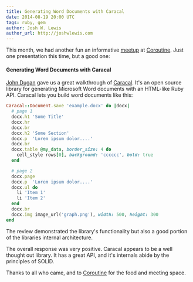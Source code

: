 ```yaml
---
title: Generating Word Documents with Caracal
date: 2014-08-19 20:00 UTC
tags: ruby, gem
author: Josh W. Lewis
author_url: http://joshwlewis.com
---
```


This month, we had another fun an informative
[meetup](http://www.meetup.com/memphis-technology-user-groups/events/199125962/)
at
[Coroutine](//coroutine.com). Just one presentation this time, but a good one:

#### Generating Word Documents with Caracal

[John Dugan](//twitter.com/jpdugan) gave us a great walkthrough of
[Caracal](//github.com/trade-informatics/caracal). It's an open source library
for generating Microsoft Word documents with an HTML-like Ruby API. Caracal 
lets you build word documents like this:

```ruby
Caracal::Document.save 'example.docx' do |docx|
  # page 1
  docx.h1 'Some Title'
  docx.hr
  docx.br
  docx.h2 'Some Section'
  docx.p  'Lorem ipsum dolor....'
  docx.br
  docx.table @my_data, border_size: 4 do
    cell_style rows[0], background: 'cccccc', bold: true
  end

  # page 2
  docx.page
  docx.p  'Lorem ipsum dolor....'
  docx.ul do
    li 'Item 1'
    li 'Item 2'
  end
  docx.br
  docx.img image_url('graph.png'), width: 500, height: 300
end
```

The review demonstrated the library's functionality but also a good portion of
the libraries internal architecture.

The overall response was very positive. Caracal appears to be a well thought
out library. It has a great API, and it's internals abide by the principles
of SOLID.

Thanks to all who came, and to [Coroutine](//coroutine.com/) for the food
and meeting space.

